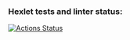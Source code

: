 ### Hexlet tests and linter status:
[![Actions Status](https://github.com/Dizza19/frontend-project-11/actions/workflows/hexlet-check.yml/badge.svg)](https://github.com/Dizza19/frontend-project-11/actions)